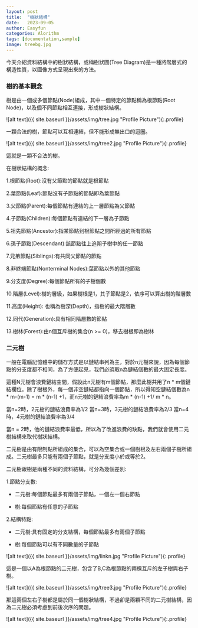 ```yaml
---
layout: post
title:  "樹狀結構"
date:   2023-09-05
author: Easyfun
categories: Alorithm
tags: [documentation,sample]
image: treebg.jpg
---
```


今天介紹資料結構中的樹狀結構，或稱樹狀圖(Tree Diagram)是一種將階層式的構造性質，以圖像方式呈現出來的方法。

### 樹的基本觀念

樹是由一個或多個節點(Node)組成，其中一個特定的節點稱為根節點(Root Node)，以及個不同節點相互連接，形成樹狀結構。

![alt text]({{ site.baseurl }}/assets/img/tree.jpg "Profile Picture"){:.profile}

一顆合法的樹，節點可以互相連結，但不能形成無出口的迴圈。

![alt text]({{ site.baseurl }}/assets/img/tree2.jpg "Profile Picture"){:.profile}

這就是一顆不合法的樹。

在樹狀結構的概念:

1.根節點(Root):沒有父節點的節點就是根節點

2.葉節點(Leaf):節點沒有子節點的節點即為葉節點

3.父節點(Parent):每個節點有連結的上一層節點為父節點

4.子節點(Children):每個節點有連結的下一層為子節點

5.祖先節點(Ancestor):指某節點到根節點之間所經過的所有節點

6.孫子節點(Descendant):該節點往上追朔子樹中的任一節點

7.兄弟節點(Siblings):有共同父節點的節點

8.非終端節點(Nonterminal Nodes):葉節點以外的其他節點

9.分支度(Degree):每個節點所有的子樹個數

10.階層(Level):樹的層級，如果樹根是1，其子節點是2，依序可以算出樹的階層數

11.高度(Height): 也稱為樹深(Depth)，指樹的最大階層數

12.同代(Generation):具有相同階層數的節點

13.樹林(Forest):由n個互斥樹的集合(n >= 0)，移去樹根即為樹林


### 二元樹

一般在電腦記憶體中的儲存方式是以鏈結串列為主，對於n元樹來說，因為每個節點的分支度都不相同，為了方便起見，我們必須取n為鏈結個數的最大固定長度。

這種N元樹會浪費鏈結空間，假設此n元樹有m個節點，那麼此樹共用了n * m個鏈結欄位。除了樹根外，每一個非空鏈結都指向一個節點，所以得知空鏈結個數為n * m-(m-1) = m * (n-1) +1，而n元樹的鏈結浪費率為m * (n-1) +1/ m * n。

當n=2時，2元樹的鏈結浪費率為1/2
當n=3時，3元樹的鏈結浪費率為2/3
當n=4時，4元樹的鏈結浪費率為3/4

當n = 2時，他的鏈結浪費率最低，所以為了改進浪費的缺點，我們就會使用二元樹結構來取代樹狀結構。

二元樹是由有限制點所組成的集合，可以為空集合或一個樹根及左右兩個子樹所組成。二元樹最多只能有兩個子節點，就是分支度小於或等於2。

二元樹跟樹是兩種不同的資料結構，可分為幾個差別:

1.節點分支數:

  * 二元樹:每個節點最多有兩個子節點，一個左一個右節點

  * 樹:每個節點有任意的子節點

2.結構特點:

  * 二元樹:具有固定的分支結構，每個節點最多有兩個子節點

  * 樹:每個節點可以有不同數量的子節點

![alt text]({{ site.baseurl }}/assets/img/linkn.jpg "Profile Picture"){:.profile}


這是一個以A為根節點的二元樹，包含了B,C為根節點的兩棵互斥的左子樹與右子樹。

![alt text]({{ site.baseurl }}/assets/img/tree3.jpg "Profile Picture"){:.profile}

那這兩個左右子樹都是屬於同一個樹狀結構，不過卻是兩顆不同的二元樹結構，因為二元樹必須考慮到前後次序的問題。

![alt text]({{ site.baseurl }}/assets/img/tree4.jpg "Profile Picture"){:.profile}


